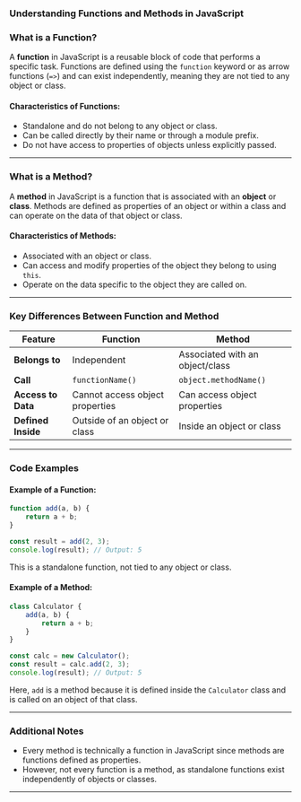 ### Understanding Functions and Methods in JavaScript

### What is a Function?

A **function** in JavaScript is a reusable block of code that performs a specific task. Functions are defined using the `function` keyword or as arrow functions (`=>`) and can exist independently, meaning they are not tied to any object or class.

#### Characteristics of Functions:
- Standalone and do not belong to any object or class.
- Can be called directly by their name or through a module prefix.
- Do not have access to properties of objects unless explicitly passed.

---

### What is a Method?

A **method** in JavaScript is a function that is associated with an **object** or **class**. Methods are defined as properties of an object or within a class and can operate on the data of that object or class.

#### Characteristics of Methods:
- Associated with an object or class.
- Can access and modify properties of the object they belong to using `this`.
- Operate on the data specific to the object they are called on.

---

### Key Differences Between Function and Method

| Feature                | Function                         | Method                         |
|-------------------------|-----------------------------------|--------------------------------|
| **Belongs to**          | Independent                     | Associated with an object/class|
| **Call**               | `functionName()`                | `object.methodName()`         |
| **Access to Data**      | Cannot access object properties  | Can access object properties  |
| **Defined Inside**      | Outside of an object or class    | Inside an object or class     |

---

### Code Examples

#### Example of a Function:
```javascript
function add(a, b) {
    return a + b;
}

const result = add(2, 3);
console.log(result); // Output: 5
```

This is a standalone function, not tied to any object or class.

#### Example of a Method:
```javascript
class Calculator {
    add(a, b) {
        return a + b;
    }
}

const calc = new Calculator();
const result = calc.add(2, 3);
console.log(result); // Output: 5
```

Here, `add` is a method because it is defined inside the `Calculator` class and is called on an object of that class.

---

### Additional Notes

- Every method is technically a function in JavaScript since methods are functions defined as properties.
- However, not every function is a method, as standalone functions exist independently of objects or classes.

---